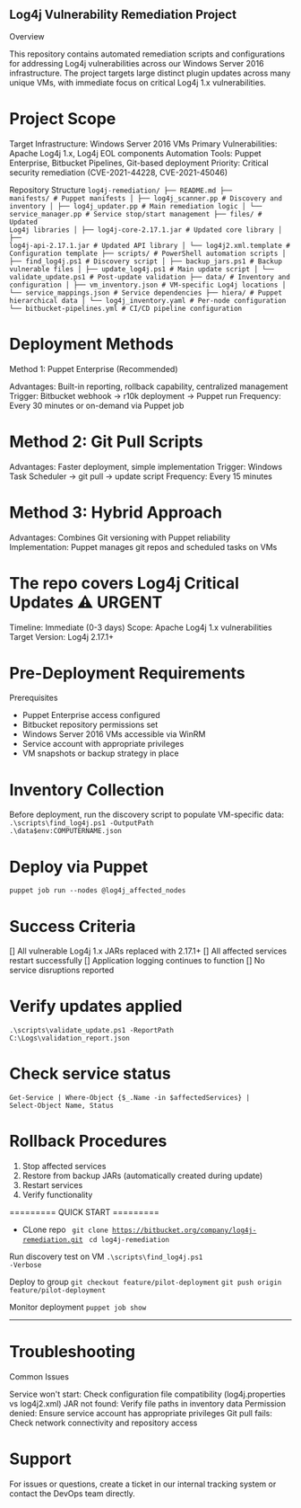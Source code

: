 ## Log4j Vulnerability Remediation Project
Overview

This repository contains automated remediation scripts and configurations for addressing Log4j vulnerabilities across our Windows Server 2016 infrastructure. The project targets large distinct plugin updates across many unique VMs, with immediate focus on critical Log4j 1.x vulnerabilities.

# Project Scope

Target Infrastructure: Windows Server 2016 VMs
Primary Vulnerabilities: Apache Log4j 1.x, Log4j EOL components
Automation Tools: Puppet Enterprise, Bitbucket Pipelines, Git-based deployment
Priority: Critical security remediation (CVE-2021-44228, CVE-2021-45046)

Repository Structure
<code>log4j-remediation/
├── README.md
├── manifests/                    # Puppet manifests
│   ├── log4j_scanner.pp         # Discovery and inventory
│   ├── log4j_updater.pp         # Main remediation logic
│   └── service_manager.pp       # Service stop/start management
├── files/                       # Updated Log4j libraries
│   ├── log4j-core-2.17.1.jar    # Updated core library
│   ├── log4j-api-2.17.1.jar     # Updated API library
│   └── log4j2.xml.template      # Configuration template
├── scripts/                     # PowerShell automation scripts
│   ├── find_log4j.ps1           # Discovery script
│   ├── backup_jars.ps1          # Backup vulnerable files
│   ├── update_log4j.ps1         # Main update script
│   └── validate_update.ps1      # Post-update validation
├── data/                        # Inventory and configuration
│   ├── vm_inventory.json        # VM-specific Log4j locations
│   └── service_mappings.json    # Service dependencies
├── hiera/                       # Puppet hierarchical data
│   └── log4j_inventory.yaml     # Per-node configuration
└── bitbucket-pipelines.yml      # CI/CD pipeline configuration
</code>

# Deployment Methods
Method 1: Puppet Enterprise (Recommended)

Advantages: Built-in reporting, rollback capability, centralized management
Trigger: Bitbucket webhook → r10k deployment → Puppet run
Frequency: Every 30 minutes or on-demand via Puppet job

# Method 2: Git Pull Scripts

Advantages: Faster deployment, simple implementation
Trigger: Windows Task Scheduler → git pull → update script
Frequency: Every 15 minutes

# Method 3: Hybrid Approach

Advantages: Combines Git versioning with Puppet reliability
Implementation: Puppet manages git repos and scheduled tasks on VMs

# The repo covers Log4j Critical Updates ⚠️ URGENT

Timeline: Immediate (0-3 days)
Scope: Apache Log4j 1.x vulnerabilities
Target Version: Log4j 2.17.1+

# Pre-Deployment Requirements
Prerequisites

- Puppet Enterprise access configured
- Bitbucket repository permissions set
- Windows Server 2016 VMs accessible via WinRM
- Service account with appropriate privileges
- VM snapshots or backup strategy in place

# Inventory Collection
Before deployment, run the discovery script to populate VM-specific data:
<code>.\scripts\find_log4j.ps1 -OutputPath .\data\$env:COMPUTERNAME.json</code>

# Deploy via Puppet
<code>puppet job run --nodes @log4j_affected_nodes</code>

# Success Criteria

[] All vulnerable Log4j 1.x JARs replaced with 2.17.1+
[] All affected services restart successfully
[] Application logging continues to function
[] No service disruptions reported

# Verify updates applied
<code>.\scripts\validate_update.ps1 -ReportPath C:\Logs\validation_report.json</code>

# Check service status
<code>Get-Service | Where-Object {$_.Name -in $affectedServices} | Select-Object Name, Status</code>

# Rollback Procedures
1. Stop affected services
2. Restore from backup JARs (automatically created during update)
3. Restart services
4. Verify functionality

========= QUICK START =========
- CLone repo
<code> git clone https://bitbucket.org/company/log4j-remediation.git</code>
<code> cd log4j-remediation</code>

Run discovery test on VM
<code>.\scripts\find_log4j.ps1 -Verbose</code>

Deploy to group
<code>git checkout feature/pilot-deployment</code>
<code>git push origin feature/pilot-deployment</code>

Monitor deployment
<code>puppet job show <job-id></code>

--------------------------
# Troubleshooting
Common Issues

Service won't start: Check configuration file compatibility (log4j.properties vs log4j2.xml)
JAR not found: Verify file paths in inventory data
Permission denied: Ensure service account has appropriate privileges
Git pull fails: Check network connectivity and repository access

# Support
For issues or questions, create a ticket in our internal tracking system or contact the DevOps team directly.

